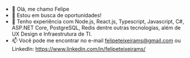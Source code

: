 - 👋 Olá, me chamo Felipe
- 🌱 Estou em busca de oportunidades!
- 💞️ Tenho experiência com Node.js, React.js, Typescript, Javascript, C#, ASP.NET Core, PostgreSQL, Redis dentre outras tecnologias, além de UX Design e Infraestrutura de TI.
- 📫 Você pode me encontrar no e-mail <a href="mailto:felipeteixeirams@gmail.com" target="_blank">felipeteixeirams@gmail.com</a> ou LinkedIn: https://www.linkedin.com/in/felipeteixeirams/

<!---
felipeteixeirams/felipeteixeirams is a ✨ special ✨ repository because its `README.md` (this file) appears on your GitHub profile.
You can click the Preview link to take a look at your changes.
--->
